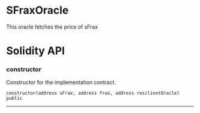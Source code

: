 # SFraxOracle
This oracle fetches the price of sFrax

# Solidity API

### constructor

Constructor for the implementation contract.

```solidity
constructor(address sFrax, address frax, address resilientOracle) public
```

- - -


